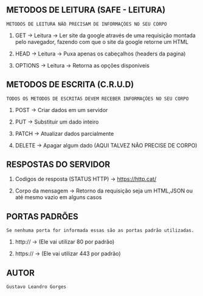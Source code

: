## METODOS DE LEITURA (SAFE - LEITURA)

    METODOS DE LEITURA NÃO PRECISAM DE INFORMAÇÕES NO SEU CORPO

1. GET -> Leitura -> Ler site da google através de uma requisição montada pelo navegador, fazendo com que o site da google retorne um HTML

2. HEAD -> Leitura -> Puxa apenas os cabeçalhos (headers da pagina)

3. OPTIONS -> Leitura -> Retorna as opções disponiveis

## METODOS DE ESCRITA (C.R.U.D)

    TODOS OS METODOS DE ESCRITAS DEVEM RECEBER INFORMAÇÕES NO SEU CORPO

1. POST -> Criar dados em um servidor

2. PUT -> Substituir um dado inteiro

3. PATCH -> Atualizar dados parcialmente

4. DELETE -> Apagar algum dado (AQUI TALVEZ NÃO PRECISE DE CORPO)

## RESPOSTAS DO SERVIDOR

1. Codigos de resposta (STATUS HTTP) -> https://http.cat/

2. Corpo da mensagem -> Retorno da requisição seja um HTML,JSON ou até mesmo vazio em alguns casos

## PORTAS PADRÕES

    Se nenhuma porta for informada essas são as portas padrão utilizadas.

1. http:// -> (Ele vai utilizar 80 por padrão)

2. https:// -> (Ele vai utilizar 443 por padrão)

## AUTOR

    Gustavo Leandro Gorges
